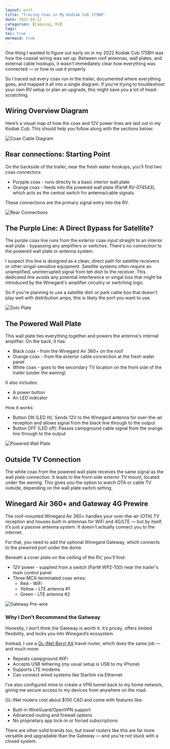 ```yaml
---
layout: post
title: "Tracing Coax in My Kodiak Cub 175BH"
date: 2025-04-12
categories: [Camping, RV]
tags: 
toc: true
mermaid: true
---
```


One thing I wanted to figure out early on in my 2022 Kodiak Cub 175BH was how the coaxial wiring was set up. Between roof antennas, wall plates, and external cable hookups, it wasn’t immediately clear how everything was connected — or how to use it properly.

So I traced out every coax run in the trailer, documented where everything goes, and mapped it all into a single diagram. If you're trying to troubleshoot your own RV setup or plan an upgrade, this might save you a lot of head-scratching.

## Wiring Overview Diagram

Here’s a visual map of how the coax and 12V power lines are laid out in my Kodiak Cub. This should help you follow along with the sections below:

![Coax Cable Diagram](/assets/img/2025-04-12-camping-trailer-coax/coax.png)

## Rear connections: Starting Point

On the backside of the trailer, near the fresh water hookups, you'll find two coax connectors:
- Purpple coax - runs directly to a basic interior wall plate
- Orange coax - feeds into the powered wall plate (Part# RV-074543), which acts as the central switch fro antenna/cable signals.

These connections are the primary signal entry into the RV.

![Rear Connections](/assets/img/2025-04-12-camping-trailer-coax/rear-connection.png)

## The Purple Line: A Direct Bypass for Satellite?

The purple coax line runs from the exterior coax input straight to an interior wall plate - bypassing any amplifiers or switches. There's no connection to the powered wall plate or antenna system. 

I suspect this line is designed as a clean, direct path for satellite receivers or other singal-sensitive equipment. Satellite systems often require an unamplified, uninterrupted signal from teh dish to the receiver. This dedicated line avoids any potential interference or singal loss that might be introduced by the Winegard's amplifier circuitry or switching logic. 

So if you're planning to use a satellite dish or park cable box that doesn't play well with distribution amps, this is likely the port you want to use.

![Solo Plate](/assets/img/2025-04-12-camping-trailer-coax/solo-plate.png)

## The Powered Wall Plate

This wall plate ties everything together and powers the antenna's internal amplifier. On the back, it has:
- Black coax - from the Winegard Air 360+ on the roof
- Orange coax - from the exterior cable connection at the fresh water panel
- White coax - goes to the secondary TV location on the front side of the trailer (under the awning)

It also includes:
- A power button
- An LED indicator

How it works:
- Button ON (LED lit): Sends 12V to the Winegard antenna for over-the-air reception and allows signal from the black line through to the output
- Button OFF (LED off): Passes campground cable signal from the orange line through to the output

![Powered Wall Plate](/assets/img/2025-04-12-camping-trailer-coax/powered-wallplate.png)

## Outside TV Connection

The white coax from the powered wall plate receives the same signal as the wall plate connection. It leads to the front-side exterior TV mount, located under the awning. This gives you the option to watch OTA or cable TV outside, depending on the wall plate switch setting. 

## Winegard Air 360+ and Gateway 4G Prewire

The roof-mounted Winegard Air 360+ handles your over-the-air (OTA) TV reception and houses built-in antennas for WiFi and 4G/LTE — but by itself, it’s just a passive antenna system. It doesn’t actually connect you to the internet.

For that, you need to add the optional Winegard Gateway, which connects to the prewired port under the dome.

Beneath a cover plate on the ceilling of the RV, you'll find:
- 12V power - supplied from a switch (Part# WP2-100) near the trailer's main control panel
- Three MCX-terminated coax wires:
  - Red - WiFi
  - Yellow - LTE antenna #1
  - Green - LTE antenna #2

![Gateway Pre-wire](/assets/img/2025-04-12-camping-trailer-coax/pre-wire.png)


### Why I Don't Recommend the Gatweay

Honestly, I don’t think the Gateway is worth it. It’s pricey, offers limited flexibility, and locks you into Winegard’s ecosystem.

Instead, I use a [GL-iNet Beryl AX](https://www.gl-inet.com/products/gl-mt3000/) travel router, which does the same job — and much more:
- Repeats campground WiFi
- Accepts USB tethering (my usual setup is USB to my iPhone)
- Supports LTE modems
- Can connect wired systems like Starlink via Ethernet

I’ve also configured mine to create a VPN tunnel back to my home network, giving me secure access to my devices from anywhere on the road.

GL-iNet routers cost about $150 CAD and come with features like:
- Built-in WireGuard/OpenVPN support
- Advanced routing and firewall options
- No proprietary app lock-in or forced subscriptions

There are other solid brands too, but travel routers like this are far more versatile and upgradable than the Gateway — and you're not stuck with a closed system.
